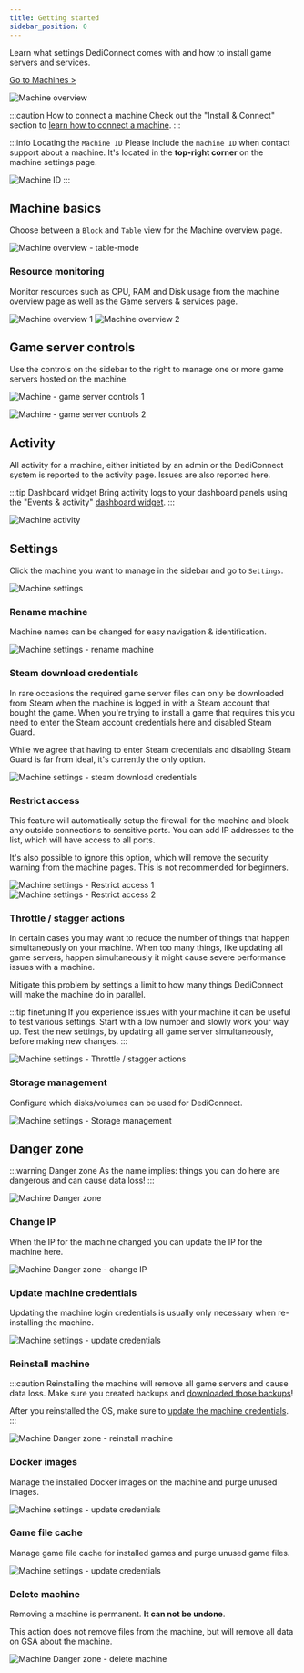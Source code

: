 ```yaml
---
title: Getting started
sidebar_position: 0
---
```


Learn what settings DediConnect comes with and how to install game servers and services.

[Go to Machines >](https://dash.gameserverapp.com/machine)

![Machine overview](/img/dashboard/machines/getting_started/machine_overview.jpg)

:::caution How to connect a machine
Check out the "Install & Connect" section to [learn how to connect a machine](/getting_started/dediconnect/getting_started).
:::

:::info Locating the `Machine ID`
Please include the `machine ID` when contact support about a machine. It's located in the __top-right corner__ on the machine settings page.

![Machine ID](/img/dashboard/machines/getting_started/machine_id.jpg)
:::

## Machine basics
Choose between a `Block` and `Table` view for the Machine overview page. 

![Machine overview - table-mode](/img/dashboard/machines/getting_started/machine_overview_table.jpg)

### Resource monitoring
Monitor resources such as CPU, RAM and Disk usage from the machine overview page as well as the Game servers & services page.

![Machine overview 1](/img/dashboard/machines/getting_started/machine_details_1.jpg)
![Machine overview 2](/img/dashboard/machines/getting_started/machine_details_2.jpg)



## Game server controls
Use the controls on the sidebar to the right to manage one or more game servers hosted on the machine.

![Machine - game server controls 1](/img/dashboard/machines/getting_started/gameserver_controls_1.jpg)

![Machine - game server controls 2](/img/dashboard/machines/getting_started/gameserver_controls_2.jpg)


## Activity
All activity for a machine, either initiated by an admin or the DediConnect system is reported to the activity page. Issues are also reported here.

:::tip Dashboard widget
Bring activity logs to your dashboard panels using the "Events & activity" [dashboard widget](/dashboard/dashboard_panel_widgets).
:::

![Machine activity](/img/dashboard/machines/getting_started/machine_activity.jpg)

## Settings
Click the machine you want to manage in the sidebar and go to `Settings`.

![Machine settings](/img/dashboard/machines/getting_started/machine_settings.jpg)

### Rename machine
Machine names can be changed for easy navigation & identification. 

![Machine settings - rename machine](/img/dashboard/machines/getting_started/rename_machine.jpg)

### Steam download credentials
In rare occasions the required game server files can only be downloaded from Steam when the machine is logged in with a Steam account that bought the game. When you're trying to install a game that requires this you need to enter the Steam account credentials here and disabled Steam Guard.

While we agree that having to enter Steam credentials and disabling Steam Guard is far from ideal, it's currently the only option.

![Machine settings - steam download credentials](/img/dashboard/machines/getting_started/machine_steam_download_credentials.jpg)

### Restrict access
This feature will automatically setup the firewall for the machine and block any outside connections to sensitive ports.
You can add IP addresses to the list, which will have access to all ports.

It's also possible to ignore this option, which will remove the security warning from the machine pages. This is not recommended for beginners.

![Machine settings - Restrict access 1](/img/dashboard/machines/getting_started/restrict_access_machine_actions_1.jpg)
![Machine settings - Restrict access 2](/img/dashboard/machines/getting_started/restrict_access_machine_actions_2.jpg)

### Throttle / stagger actions
In certain cases you may want to reduce the number of things that happen simultaneously on your machine. When too many things, like updating all game servers, happen simultaneously it might cause severe performance issues with a machine.

Mitigate this problem by settings a limit to how many things DediConnect will make the machine do in parallel.

:::tip finetuning
If you experience issues with your machine it can be useful to test various settings. Start with a low number and slowly work your way up. Test the new settings, by updating all game server simultaneously, before making new changes.
:::

![Machine settings - Throttle / stagger actions](/img/dashboard/machines/getting_started/throtte_stagger_machine_actions.jpg)

### Storage management
Configure which disks/volumes can be used for DediConnect.

![Machine settings - Storage management](/img/dashboard/machines/getting_started/machine_storage_management.jpg)

## Danger zone

:::warning Danger zone
As the name implies: things you can do here are dangerous and can cause data loss!
:::

![Machine Danger zone](/img/dashboard/machines/getting_started/machine_danger_zone.jpg)

### Change IP
When the IP for the machine changed you can update the IP for the machine here.

![Machine Danger zone - change IP](/img/dashboard/machines/getting_started/change_machine_ip.jpg)


### Update machine credentials
Updating the machine login credentials is usually only necessary when re-installing the machine.

![Machine settings - update credentials](/img/dashboard/machines/getting_started/update_machine_credentials.jpg)

### Reinstall machine

:::caution
Reinstalling the machine will remove all game servers and cause data loss. Make sure you created backups and [downloaded those backups](/dashboard/machines/practical_info#directories--folders)!

After you reinstalled the OS, make sure to [update the machine credentials](/dashboard/machines/getting_started#update-machine-credentials).
:::

![Machine Danger zone - reinstall machine](/img/dashboard/machines/getting_started/reinstall_machine.jpg)

### Docker images
Manage the installed Docker images on the machine and purge unused images.

![Machine settings - update credentials](/img/dashboard/machines/getting_started/machine_docker_images.jpg)

### Game file cache
Manage game file cache for installed games and purge unused game files.

![Machine settings - update credentials](/img/dashboard/machines/getting_started/machine_game_file_cache.jpg)

### Delete machine
Removing a machine is permanent. __It can not be undone__.

This action does not remove files from the machine, but will remove all data on GSA about the machine.

![Machine Danger zone - delete machine](/img/dashboard/machines/getting_started/delete_machine.jpg)